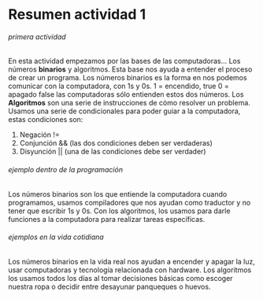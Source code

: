 # Resumen actividad 1
######  primera actividad
En esta actividad empezamos por las bases de las computadoras... Los números **binarios** y algoritmos. Esta base nos ayuda a entender el proceso de crear un programa.
Los números binarios es la forma en nos podemos comunicar con la computadora, con 1s y 0s. 
1 = encendido, true
0 = apagado false
las computadoras sólo entienden estos dos números.
Los **Algoritmos** son una serie de instrucciones de cómo resolver un problema. Usamos una serie de condicionales para poder guiar a la computadora, estas condiciones son:
1. Negación !=
2. Conjunción && (las dos condiciones deben ser verdaderas)
3. Disyunción || (una de las condiciones debe ser verdader)

###### ejemplo dentro de la programación
Los números binarios son los que entiende la computadora cuando programamos, usamos compiladores que nos ayudan como traductor y no tener que escribir 1s y 0s. 
Con los algoritmos, los usamos para darle funciones a la computadora para realizar tareas específicas. 

###### ejemplos en la vida cotidiana
Los números binarios en la vida real nos ayudan a encender y apagar la luz, usar computadoras y tecnología relacionada con hardware. 
Los algoritmos los usamos todos los días al tomar decisiones básicas como escoger nuestra ropa o decidir entre desayunar panqueques o huevos.
